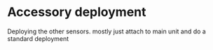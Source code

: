 # Accessory deployment

Deploying the other sensors. mostly just attach to main unit and do a standard deployment
